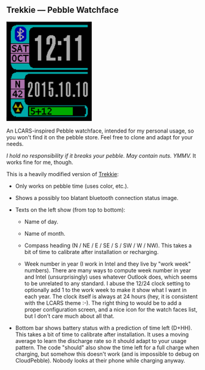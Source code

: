 ## Trekkie — Pebble Watchface

![Screenshot](https://raw.githubusercontent.com/orenbenkiki/trekkie/master/screenshot.png)

An LCARS-inspired Pebble watchface, intended for my personal usage, so you
won't find it on the pebble store. Feel free to clone and adapt for your needs.

*I hold no responsibility if it breaks your pebble. May contain nuts. YMMV.*
It works fine for me, though.

This is a heavily modified version of [Trekkie](https://github.com/remixz/trekkie):

* Only works on pebble time (uses color, etc.).

* Shows a possibly too blatant bluetooth connection status image.

* Texts on the left show (from top to bottom):

  * Name of day.

  * Name of month.

  * Compass heading (N / NE / E / SE / S / SW / W / NW). This takes a bit of
    time to calibrate after installation or recharging.

  * Week number in year (I work in Intel and they live by "work week" numbers).
    There are many ways to compute week number in year and Intel
    (unsurprisingly) uses whatever Outlook does, which seems to be unrelated to
    any standard. I abuse the 12/24 clock setting to optionally add 1 to the
    work week to make it show what I want in each year. The clock itself is
    always at 24 hours (hey, it is consistent with the LCARS theme :-). The
    right thing to would be to add a proper configuration screen, and a nice
    icon for the watch faces list, but I don't care much about all that.

* Bottom bar shows battery status with a prediction of time left (D+HH). This
  takes a bit of time to calibrate after installation. It uses a moving average
  to learn the discharge rate so it should adapt to your usage pattern. The
  code "should" also show the time left for a full charge when charging, but
  somehow this doesn't work (and is impossible to debug on CloudPebble). Nobody
  looks at their phone while charging anyway.
